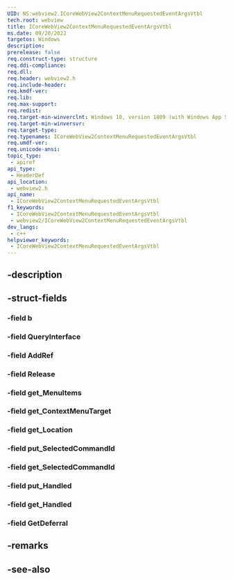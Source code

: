 ```yaml
---
UID: NS:webview2.ICoreWebView2ContextMenuRequestedEventArgsVtbl
tech.root: webview
title: ICoreWebView2ContextMenuRequestedEventArgsVtbl
ms.date: 09/20/2022
targetos: Windows
description: 
prerelease: false
req.construct-type: structure
req.ddi-compliance: 
req.dll: 
req.header: webview2.h
req.include-header: 
req.kmdf-ver: 
req.lib: 
req.max-support: 
req.redist: 
req.target-min-winverclnt: Windows 10, version 1809 (with Windows App SDK 1.1 or later)
req.target-min-winversvr: 
req.target-type: 
req.typenames: ICoreWebView2ContextMenuRequestedEventArgsVtbl
req.umdf-ver: 
req.unicode-ansi: 
topic_type:
 - apiref
api_type:
 - HeaderDef
api_location:
 - webview2.h
api_name:
 - ICoreWebView2ContextMenuRequestedEventArgsVtbl
f1_keywords:
 - ICoreWebView2ContextMenuRequestedEventArgsVtbl
 - webview2/ICoreWebView2ContextMenuRequestedEventArgsVtbl
dev_langs:
 - c++
helpviewer_keywords:
 - ICoreWebView2ContextMenuRequestedEventArgsVtbl
---
```


## -description

## -struct-fields

### -field b

### -field QueryInterface

### -field AddRef

### -field Release

### -field get_MenuItems

### -field get_ContextMenuTarget

### -field get_Location

### -field put_SelectedCommandId

### -field get_SelectedCommandId

### -field put_Handled

### -field get_Handled

### -field GetDeferral

## -remarks

## -see-also

